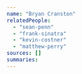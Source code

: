 ```yaml
---
name: "Bryan Cranston"
relatedPeople:
  - "sean-penn"
  - "frank-sinatra"
  - "kevin-costner"
  - "matthew-perry"
sources: []
summaries:
---
```


